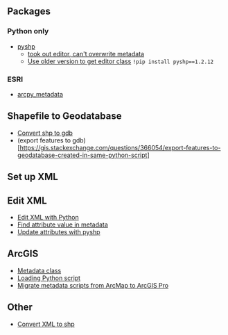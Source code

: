 ## Packages

### Python only
* [pyshp](https://github.com/GeospatialPython/pyshp)
    * [took out editor, can't overwrite metadata](https://github.com/GeospatialPython/pyshp/issues/77)
    * [Use older version to get editor class](https://github.com/GeospatialPython/pyshp/blob/master/changelog.txt) `!pip install pyshp==1.2.12`

### ESRI
* [arcpy_metadata](https://github.com/ucd-cws/arcpy_metadata)


## Shapefile to Geodatabase
* [Convert shp to gdb](https://gis.stackexchange.com/questions/269701/copying-multiple-shp-files-to-a-file-geodatabase)
* (export features to gdb)[https://gis.stackexchange.com/questions/366054/export-features-to-geodatabase-created-in-same-python-script]


## Set up XML

## Edit XML
* [Edit XML with Python](https://stackoverflow.com/questions/23013236/how-to-encode-xml-into-esri-shapefiles-using-python)
* [Find attribute value in metadata](https://gis.stackexchange.com/questions/115833/getting-value-from-metadata-in-python-script-for-attribute)
* [Update attributes with pyshp](https://gis.stackexchange.com/questions/57635/updating-attributes-using-pyshp)


## ArcGIS
* [Metadata class](https://pro.arcgis.com/en/pro-app/latest/arcpy/metadata/metadata-class.htm)
* [Loading Python script](https://desktop.arcgis.com/en/arcmap/10.3/analyze/executing-tools/saving-loading-and-recalling-at-the-python-window.htm)
* [Migrate metadata scripts from ArcMap to ArcGIS Pro](https://pro.arcgis.com/en/pro-app/latest/arcpy/metadata/migrating-from-arcmap-to-arcgis-pro.htm)

## Other
* [Convert XML to shp](https://gis.stackexchange.com/questions/71182/programmatically-converting-arbitrary-xml-data-to-shapefile)